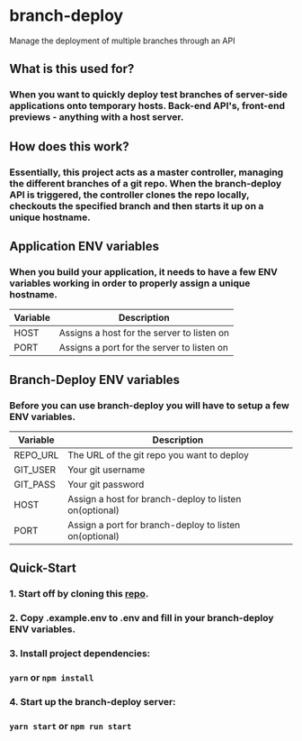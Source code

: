 # branch-deploy
Manage the deployment of multiple branches through an API 

## What is this used for?
### When you want to quickly deploy test branches of server-side applications onto temporary hosts. Back-end API's, front-end previews - anything with a host server. 

## How does this work?
### Essentially, this project acts as a master controller, managing the different branches of a git repo. When the branch-deploy API is triggered, the controller clones the repo locally, checkouts the specified branch and then starts it up on a unique hostname. 

## Application ENV variables 
### When you build your application, it needs to have a few ENV variables working in order to properly assign a unique hostname.

| Variable | Description                                |
|----------|--------------------------------------------|
| HOST     | Assigns a host for the server to listen on |
| PORT     | Assigns a port for the server to listen on |

## Branch-Deploy ENV variables 
### Before you can use branch-deploy you will have to setup a few ENV variables. 

| Variable | Description                                            |
|----------|--------------------------------------------------------|
| REPO_URL | The URL of the git repo you want to deploy             |
| GIT_USER | Your git username                                      |
| GIT_PASS | Your git password                                      |
| HOST     | Assign a host for branch-deploy to listen on(optional) |
| PORT     | Assign a port for branch-deploy to listen on(optional) |

## Quick-Start
### 1. Start off by cloning this [repo](https://github.com/Squishy123/branch-deploy.git). 
### 2. Copy .example.env to .env and fill in your branch-deploy ENV variables.
### 3. Install project dependencies: 
### ` yarn ` or ` npm install `
### 4. Start up the branch-deploy server:
### `yarn start` or `npm run start`
